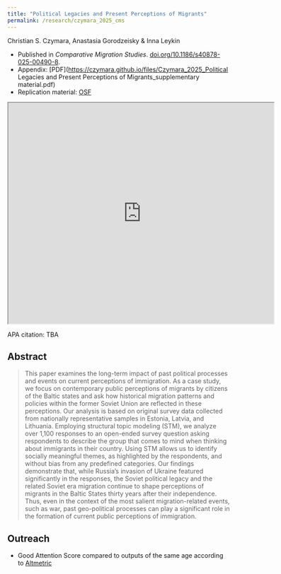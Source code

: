 ```yaml
---
title: "Political Legacies and Present Perceptions of Migrants"
permalink: /research/czymara_2025_cms
---
```

Christian S. Czymara, Anastasia Gorodzeisky & Inna Leykin

- Published in *Comparative Migration Studies*. [doi.org/10.1186/s40878-025-00490-8](https://doi.org/10.1186/s40878-025-00490-8).
- Appendix: [PDF](https://czymara.github.io/files/Czymara_2025_Political Legacies and Present Perceptions of Migrants_supplementary material.pdf)
- Replication material: [OSF](https://doi.org/10.17605/OSF.IO/4YDWN)

<iframe src="https://czymara.github.io/files/Czymara_2025_Political Legacies and Present Perceptions of Migrants.pdf" width="600" height="500"></iframe>

APA citation: TBA

Abstract
------
> This paper examines the long-term impact of past political processes and events on current perceptions of immigration. As a case study, we focus on contemporary public perceptions of migrants by citizens of the Baltic states and ask how historical migration patterns and policies within the former Soviet Union are reflected in these perceptions. Our analysis is based on original survey data collected from nationally representative samples in Estonia, Latvia, and Lithuania. Employing structural topic modeling (STM), we analyze over 1,100 responses to an open-ended survey question asking respondents to describe the group that comes to mind when thinking about immigrants in their country. Using STM allows us to identify socially meaningful themes, as highlighted by the respondents, and without bias from any predefined categories. Our findings demonstrate that, while Russia’s invasion of Ukraine featured significantly in the responses, the Soviet political legacy and the related Soviet era migration continue to shape perceptions of migrants in the Baltic States thirty years after their independence. Thus, even in the context of the most salient migration-related events, such as war, past geo-political processes can play a significant role in the formation of current public perceptions of immigration.

Outreach
------
- Good Attention Score compared to outputs of the same age according to [Altmetric](https://springeropen.altmetric.com/details/180421962)

